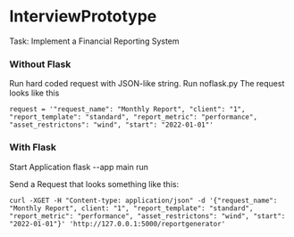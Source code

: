 # InterviewPrototype
Task: Implement a Financial Reporting System 

### Without Flask
Run hard coded request with JSON-like string. Run noflask.py
The request looks like this

`request = '"request_name": "Monthly Report", "client": "1", "report_template": "standard", "report_metric": "performance", "asset_restrictons": "wind", "start": "2022-01-01"'`

### With Flask

Start Application
flask --app main run

Send a Request that looks something like this:

`curl -XGET -H "Content-type: application/json" -d '{"request_name": "Monthly Report", client: "1", "report_template": "standard", "report_metric": "performance", "asset_restrictons": "wind", "start": "2022-01-01"}' 'http://127.0.0.1:5000/reportgenerator'`

